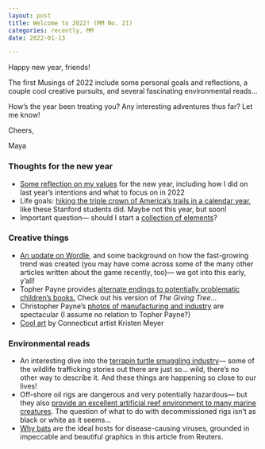 ```yaml
---
layout: post
title: Welcome to 2022! (MM No. 21)
categories: recently, MM
date: 2022-01-13

---
```


Happy new year, friends!

The first Musings of 2022 include some personal goals and reflections, a couple cool creative pursuits, and several fascinating environmental reads...

How’s the year been treating you? Any interesting adventures thus far? Let me know!

Cheers,

Maya

### Thoughts for the new year

- [Some reflection on my values](https://mayasheth.github.io/2020/11/20/values) for the new year, including how I did on last year’s intentions and what to focus on in 2022
- Life goals: [hiking the triple crown of America’s trails in a calendar year](https://www.latimes.com/california/story/2021-11-19/how-2-stanford-students-conquered-the-triple-crown-of-hiking?utm_source=pocket_mylist), like these Stanford students did. Maybe not this year, but soon!
- Important question— should I start a [collection of elements](https://luciteria.com)?

### Creative things

- [An update on Wordle](https://www.nytimes.com/2022/01/03/technology/wordle-word-game-creator.html), and some background on how the fast-growing trend was created (you  may have come across some of the many other articles written about the game recently, too)— we got into this early, y’all!
- Topher Payne provides [alternate endings to potentially problematic children’s books.](https://www.topherpayne.com/fixed-it) Check out his version of *The Giving Tree*…
- Christopher Payne’s [photos of manufacturing and industry](http://www.chrispaynephoto.com/) are spectacular (I assume no relation to Topher Payne?)
- [Cool art](http://www.salvagedesign.net/) by Connecticut artist Kristen Meyer

### Environmental reads

- An interesting dive into the [terrapin turtle smuggling industry](https://hakaimagazine.com/features/taking-down-a-turtle-trafficker/?omhide=true&utm_source=Hakai+Magazine+Weekly&utm_campaign=9b9de9c767-EMAIL_CAMPAIGN_2017_09_06_COPY_03&utm_medium=email&utm_term=0_0fc1967411-9b9de9c767-121668550)— some of the wildlife trafficking stories out there are just so… wild, there’s no other way to describe it. And these things are happening so close to our lives!
- Off-shore oil rigs are dangerous and very potentially hazardous— but they also [provide an excellent artificial reef environment to many marine creatures](https://hakaimagazine.com/features/oil-rigs-are-a-refuge-in-a-dying-sea/?omhide=true&utm_source=Hakai+Magazine+Weekly&utm_campaign=9b9de9c767-EMAIL_CAMPAIGN_2017_09_06_COPY_03&utm_medium=email&utm_term=0_0fc1967411-9b9de9c767-121668550). The question of what to do with decommissioned rigs isn’t as black or white as it seems…
- [Why bats](https://graphics.reuters.com/HEALTH-CORONAVIRUS/BATS/qzjpqglbxpx/) are the ideal hosts for disease-causing viruses, grounded in impeccable and beautiful graphics in this article from Reuters.
